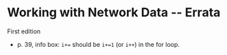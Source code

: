 # Working with Network Data -- Errata


First edition

* p. 39, info box: `i+=` should be `i+=1` (or `i++`) in the for loop.

